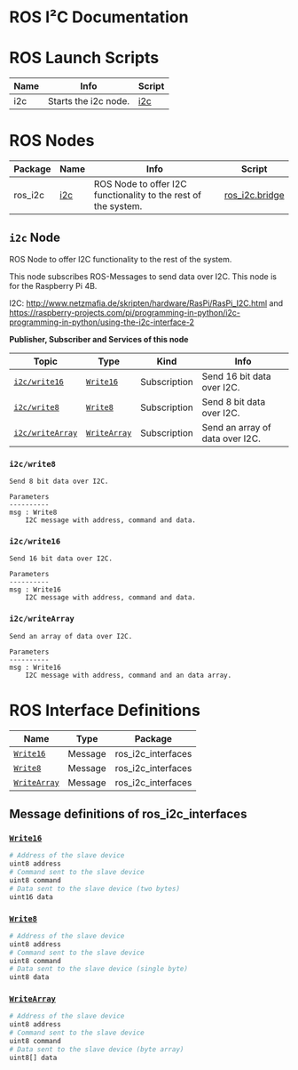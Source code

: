 # ROS I²C Documentation

<!-- #MD+:ros.complete("..") -->

<!-- MD+:ros.launchs 
header = '# ROS Launch Scripts'
-->
# ROS Launch Scripts

|Name|        Info        |                Script                |
|----|--------------------|--------------------------------------|
| i2c|Starts the i2c node.|[i2c](../ros_i2c/launch/i2c.launch.py)|
<!-- MD+FIN:ros.launchs -->

<!-- MD+:ros.nodes 
header = '# ROS Nodes'
only_commented_publishers = True
only_commented_subscriptions = True
only_commented_services = True
include_parameters = True
-->
# ROS Nodes

|Package|      Name      |                             Info                             |                    Script                    |
|-------|----------------|--------------------------------------------------------------|----------------------------------------------|
|ros_i2c|[i2c](#i2c-node)|ROS Node to offer I2C functionality to the rest of the system.|[ros_i2c.bridge](../ros_i2c/ros_i2c/bridge.py)|

## `i2c` Node

ROS Node to offer I2C functionality to the rest of the system.

This node subscribes ROS-Messages to send data over I2C.
This node is for the Raspberry Pi 4B.

I2C: 
http://www.netzmafia.de/skripten/hardware/RasPi/RasPi_I2C.html 
and
https://raspberry-projects.com/pi/programming-in-python/i2c-programming-in-python/using-the-i2c-interface-2 

**Publisher, Subscriber and Services of this node**

|Topic                             |Type                       |Kind        |Info                           |
|----------------------------------|---------------------------|------------|-------------------------------|
|[`i2c/write16`](#i2cwrite16)      |[`Write16`](#write16)      |Subscription|Send 16 bit data over I2C.     |
|[`i2c/write8`](#i2cwrite8)        |[`Write8`](#write8)        |Subscription|Send 8 bit data over I2C.      |
|[`i2c/writeArray`](#i2cwritearray)|[`WriteArray`](#writearray)|Subscription|Send an array of data over I2C.|

### `i2c/write8`
```
Send 8 bit data over I2C.

Parameters
----------
msg : Write8
    I2C message with address, command and data.
```

### `i2c/write16`
```
Send 16 bit data over I2C.

Parameters
----------
msg : Write16
    I2C message with address, command and data.
```

### `i2c/writeArray`
```
Send an array of data over I2C.

Parameters
----------
msg : Write16
    I2C message with address, command and an data array.
```
<!-- MD+FIN:ros.nodes -->

<!-- MD+:ros.interfaces 
header = '# ROS Interface Definitions'
-->
# ROS Interface Definitions

|            Name           |  Type |      Package     |
|---------------------------|-------|------------------|
|   [`Write16`](#write16)   |Message|ros_i2c_interfaces|
|    [`Write8`](#write8)    |Message|ros_i2c_interfaces|
|[`WriteArray`](#writearray)|Message|ros_i2c_interfaces|

## Message definitions of ros_i2c_interfaces

### [`Write16`](../ros_i2c_interfaces/msg/Write16.msg)

```python
# Address of the slave device
uint8 address
# Command sent to the slave device
uint8 command
# Data sent to the slave device (two bytes)
uint16 data
```


### [`Write8`](../ros_i2c_interfaces/msg/Write8.msg)

```python
# Address of the slave device
uint8 address
# Command sent to the slave device
uint8 command
# Data sent to the slave device (single byte)
uint8 data
```


### [`WriteArray`](../ros_i2c_interfaces/msg/WriteArray.msg)

```python
# Address of the slave device
uint8 address
# Command sent to the slave device
uint8 command
# Data sent to the slave device (byte array)
uint8[] data
```

<!-- MD+FIN:ros.interfaces -->